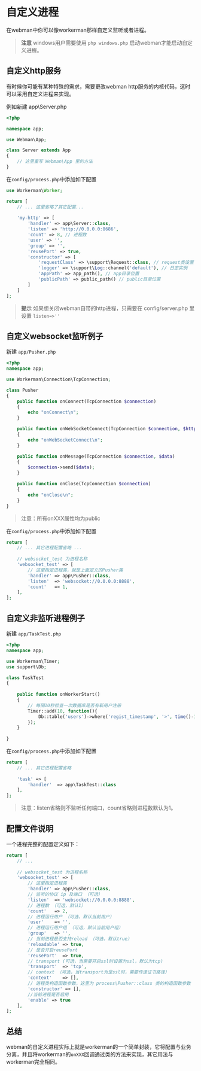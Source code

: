 # 自定义进程

在webman中你可以像workerman那样自定义监听或者进程。

> **注意**
> windows用户需要使用 `php windows.php` 启动webman才能启动自定义进程。

## 自定义http服务
有时候你可能有某种特殊的需求，需要更改webman http服务的内核代码，这时可以采用自定义进程来实现。

例如新建 app\Server.php

```php
<?php

namespace app;

use Webman\App;

class Server extends App
{
    // 这里重写 Webman\App 里的方法
}
```

在`config/process.php`中添加如下配置

```php
use Workerman\Worker;

return [
    // ... 这里省略了其它配置...
    
    'my-http' => [
        'handler' => app\Server::class,
        'listen' => 'http://0.0.0.0:8686',
        'count' => 8, // 进程数
        'user' => '',
        'group' => '',
        'reusePort' => true,
        'constructor' => [
            'requestClass' => \support\Request::class, // request类设置
            'logger' => \support\Log::channel('default'), // 日志实例
            'appPath' => app_path(), // app目录位置
            'publicPath' => public_path() // public目录位置
        ]
    ]
];
```

> **提示**
> 如果想关闭webman自带的http进程，只需要在 config/server.php 里设置 `listen=>''`

## 自定义websocket监听例子

新建 `app/Pusher.php`
```php
<?php
namespace app;

use Workerman\Connection\TcpConnection;

class Pusher
{
    public function onConnect(TcpConnection $connection)
    {
        echo "onConnect\n";
    }

    public function onWebSocketConnect(TcpConnection $connection, $http_buffer)
    {
        echo "onWebSocketConnect\n";
    }

    public function onMessage(TcpConnection $connection, $data)
    {
        $connection->send($data);
    }

    public function onClose(TcpConnection $connection)
    {
        echo "onClose\n";
    }
}
```
> 注意：所有onXXX属性均为public

在`config/process.php`中添加如下配置
```php
return [
    // ... 其它进程配置省略 ...
    
    // websocket_test 为进程名称
    'websocket_test' => [
        // 这里指定进程类，就是上面定义的Pusher类
        'handler' => app\Pusher::class,
        'listen'  => 'websocket://0.0.0.0:8888',
        'count'   => 1,
    ],
];
```

## 自定义非监听进程例子
新建 `app/TaskTest.php`
```php
<?php
namespace app;

use Workerman\Timer;
use support\Db;

class TaskTest
{
  
    public function onWorkerStart()
    {
        // 每隔10秒检查一次数据库是否有新用户注册
        Timer::add(10, function(){
            Db::table('users')->where('regist_timestamp', '>', time()-10)->get();
        });
    }
    
}
```
在`config/process.php`中添加如下配置
```php
return [
    // ... 其它进程配置省略
    
    'task' => [
        'handler'  => app\TaskTest::class
    ],
];
```

> 注意：listen省略则不监听任何端口，count省略则进程数默认为1。

## 配置文件说明

一个进程完整的配置定义如下：
```php
return [
    // ... 
    
    // websocket_test 为进程名称
    'websocket_test' => [
        // 这里指定进程类
        'handler' => app\Pusher::class,
        // 监听的协议 ip 及端口 （可选）
        'listen'  => 'websocket://0.0.0.0:8888',
        // 进程数 （可选，默认1）
        'count'   => 2,
        // 进程运行用户 （可选，默认当前用户）
        'user'    => '',
        // 进程运行用户组 （可选，默认当前用户组）
        'group'   => '',
        // 当前进程是否支持reload （可选，默认true）
        'reloadable' => true,
        // 是否开启reusePort
        'reusePort'  => true,
        // transport (可选，当需要开启ssl时设置为ssl，默认为tcp)
        'transport'  => 'tcp',
        // context （可选，当transport为是ssl时，需要传递证书路径）
        'context'    => [], 
        // 进程类构造函数参数，这里为 process\Pusher::class 类的构造函数参数 （可选）
        'constructor' => [],
        //当前进程是否启用
        'enable' => true
    ],
];
```

## 总结
webman的自定义进程实际上就是workerman的一个简单封装，它将配置与业务分离，并且将workerman的`onXXX`回调通过类的方法来实现，其它用法与workerman完全相同。
